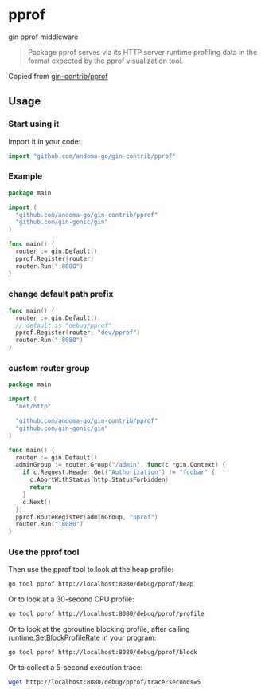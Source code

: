 # pprof

gin pprof middleware

> Package pprof serves via its HTTP server runtime profiling data in the format expected by the pprof visualization tool.

Copied from [gin-contrib/pprof](https://github.com/gin-contrib/pprof)

## Usage

### Start using it

Import it in your code:

```go
import "github.com/andoma-go/gin-contrib/pprof"
```

### Example

```go
package main

import (
  "github.com/andoma-go/gin-contrib/pprof"
  "github.com/gin-gonic/gin"
)

func main() {
  router := gin.Default()
  pprof.Register(router)
  router.Run(":8080")
}
```

### change default path prefix

```go
func main() {
  router := gin.Default()
  // default is "debug/pprof"
  pprof.Register(router, "dev/pprof")
  router.Run(":8080")
}
```

### custom router group

```go
package main

import (
  "net/http"

  "github.com/andoma-go/gin-contrib/pprof"
  "github.com/gin-gonic/gin"
)

func main() {
  router := gin.Default()
  adminGroup := router.Group("/admin", func(c *gin.Context) {
    if c.Request.Header.Get("Authorization") != "foobar" {
      c.AbortWithStatus(http.StatusForbidden)
      return
    }
    c.Next()
  })
  pprof.RouteRegister(adminGroup, "pprof")
  router.Run(":8080")
}

```

### Use the pprof tool

Then use the pprof tool to look at the heap profile:

```bash
go tool pprof http://localhost:8080/debug/pprof/heap
```

Or to look at a 30-second CPU profile:

```bash
go tool pprof http://localhost:8080/debug/pprof/profile
```

Or to look at the goroutine blocking profile, after calling runtime.SetBlockProfileRate in your program:

```bash
go tool pprof http://localhost:8080/debug/pprof/block
```

Or to collect a 5-second execution trace:

```bash
wget http://localhost:8080/debug/pprof/trace?seconds=5
```
